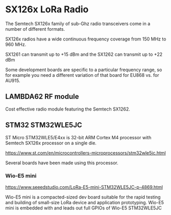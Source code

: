 # SX126x LoRa Radio

The Semtech SX126x family of sub-Ghz radio transceivers come in a number of different formats.

SX126x radios have a wide continuous frequency coverage from 150 MHz to 960 MHz.

SX1261 can transmit up to +15 dBm and the SX1262 can transmit up to +22 dBm

Some development boards are specific to a particular frequency range, so for example you need a different variation of that board for EU868 vs. for AU915.

## LAMBDA62 RF module

Cost effective radio module featuring the Semtech SX1262.

## STM32 STM32WLE5JC 

ST Micro STM32WLE5/E4xx is 32-bit ARM Cortex M4 processor with Semtech SX126x processor on a single die.

https://www.st.com/en/microcontrollers-microprocessors/stm32wle5jc.html

Several boards have been made using this processor.

### Wio-E5 mini

https://www.seeedstudio.com/LoRa-E5-mini-STM32WLE5JC-p-4869.html

Wio-E5 mini is a compacted-sized dev board suitable for the rapid testing and building of small-size LoRa device and application prototyping. Wio-E5 mini is embedded with and leads out full GPIOs of Wio-E5 STM32WLE5JC
